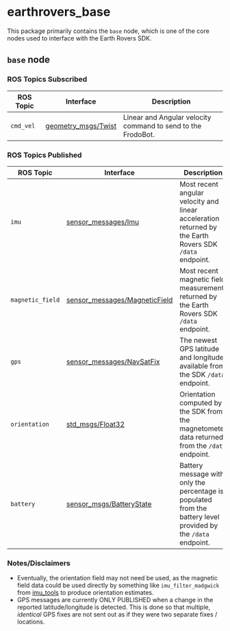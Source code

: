 # earthrovers_base
This package primarily contains the `base` node, which is one of the core nodes
used to interface with the Earth Rovers SDK.

## `base` node
### ROS Topics Subscribed

| ROS Topic | Interface | Description |
| --- | --- | --- |
| `cmd_vel` | [geometry_msgs/Twist](https://docs.ros.org/en/noetic/api/geometry_msgs/html/msg/Twist.html) | Linear and Angular velocity command to send to the FrodoBot. |
### ROS Topics Published
| ROS Topic | Interface | Description |
| --- | --- | --- |
| `imu` | [sensor_messages/Imu](https://docs.ros.org/en/noetic/api/sensor_msgs/html/msg/Imu.html) | Most recent angular velocity and linear acceleration returned by the Earth Rovers SDK `/data` endpoint. |
| `magnetic_field` | [sensor_messages/MagneticField](https://docs.ros.org/en/noetic/api/sensor_msgs/html/msg/MagneticField.html) | Most recent magnetic field measurement returned by the Earth Rovers SDK `/data` endpoint. |
| `gps` | [sensor_messages/NavSatFix](https://docs.ros.org/en/noetic/api/sensor_msgs/html/msg/NavSatFix.html) | The newest GPS latitude and longitude available from the SDK `/data` endpoint. |
| `orientation` | [std_msgs/Float32](https://docs.ros.org/en/noetic/api/std_msgs/html/msg/Float32.html) | Orientation computed by the SDK from the magnetometer data returned from the `/data` endpoint. |
| `battery` | [sensor_msgs/BatteryState ](https://docs.ros.org/en/melodic/api/sensor_msgs/html/msg/BatteryState.html) | Battery message with only the percentage is populated from the battery level provided by the `/data` endpoint. |

### Notes/Disclaimers

- Eventually, the orientation field may not need be used, as the magnetic field
  data could be used directly by something like `imu_filter_madgwick` from
  [imu_tools](https://github.com/CCNYRoboticsLab/imu_tools) to produce
  orientation estimates.
- GPS messages are currently ONLY PUBLISHED when a change in the reported
  latitude/longitude is detected. This is done so that multiple, *identical* GPS
  fixes are not sent out as if they were two separate fixes / locations.


